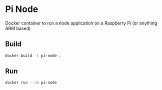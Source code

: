 # Pi Node
Docker container to run a node application on a Raspberry Pi (or anything ARM based)

## Build

```bash
docker build -t pi-node .
```

## Run
```bash
docker run --rm pi-node
```
